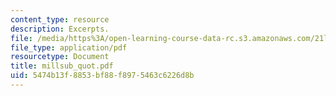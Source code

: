 ```yaml
---
content_type: resource
description: Excerpts.
file: /media/https%3A/open-learning-course-data-rc.s3.amazonaws.com/21l-481-victorian-literature-and-culture-spring-2003/5474b13f8853bf88f8975463c6226d8b_millsub_quot.pdf
file_type: application/pdf
resourcetype: Document
title: millsub_quot.pdf
uid: 5474b13f-8853-bf88-f897-5463c6226d8b
---
```

